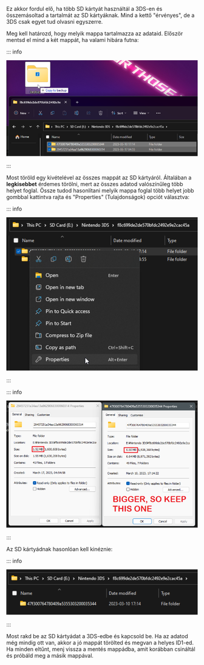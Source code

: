 Ez akkor fordul elő, ha több SD kártyát használtál a 3DS-en és összemásoltad a tartalmát az SD kártyáknak. Mind a kettő "érvényes", de a 3DS csak egyet tud olvasni egyszerre.

Meg kell határozd, hogy melyik mappa tartalmazza az adataid. Először mentsd el mind a két mappát, ha valami hibára futna:

::: info

![Backup ID1](/images/screenshots/troubleshooting/backup-id1.png)

:::

Most töröld egy kivételével az összes mappát az SD kártyáról. Általában a **legkisebbet** érdemes törölni, mert az összes adatod valószínűleg több helyet foglal. Össze tudod hasonlítani melyik mappa foglal több helyet jobb gombbal kattintva rajta és "Properties" (Tulajdonságok) opciót választva:

::: info

![Properties prompt](/images/screenshots/troubleshooting/rightclick-properties.png)

:::

::: info

![Which to delete](/images/screenshots/troubleshooting/compare-id1.png)

:::

Az SD kártyádnak hasonlóan kell kinéznie:

::: info

![Just enough ID1s](/images/screenshots/troubleshooting/correct-id1.png)

:::

Most rakd be az SD kártyádat a 3DS-edbe és kapcsold be. Ha az adatod még mindig ott van, akkor a jó mappát törölted és megvan a helyes ID1-ed. Ha minden eltűnt, menj vissza a mentés mappádba, amit korábban csináltál és próbáld meg a másik mappával.
